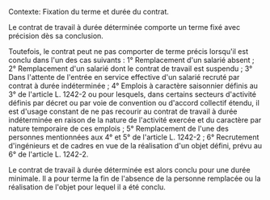 Contexte: Fixation du terme et durée du contrat.

Le contrat de travail à durée déterminée comporte un terme fixé avec précision dès sa conclusion.

Toutefois, le contrat peut ne pas comporter de terme précis lorsqu'il est conclu dans l'un des cas suivants : 1° Remplacement d'un salarié absent ; 2° Remplacement d'un salarié dont le contrat de travail est suspendu ; 3° Dans l'attente de l'entrée en service effective d'un salarié recruté par contrat à durée indéterminée ; 4° Emplois à caractère saisonnier définis au 3° de l'article L. 1242-2 ou pour lesquels, dans certains secteurs d'activité définis par décret ou par voie de convention ou d'accord collectif étendu, il est d'usage constant de ne pas recourir au contrat de travail à durée indéterminée en raison de la nature de l'activité exercée et du caractère par nature temporaire de ces emplois ; 5° Remplacement de l'une des personnes mentionnées aux 4° et 5° de l'article L. 1242-2 ; 6° Recrutement d'ingénieurs et de cadres en vue de la réalisation d'un objet défini, prévu au 6° de l'article L. 1242-2.

Le contrat de travail à durée déterminée est alors conclu pour une durée minimale. Il a pour terme la fin de l'absence de la personne remplacée ou la réalisation de l'objet pour lequel il a été conclu.